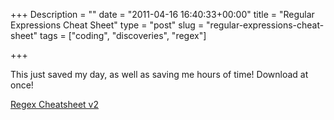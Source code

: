 +++
Description = ""
date = "2011-04-16 16:40:33+00:00"
title = "Regular Expressions Cheat Sheet"
type = "post"
slug = "regular-expressions-cheat-sheet"
tags = ["coding", "discoveries", "regex"]

+++

This just saved my day, as well as saving me hours of time! Download at once!

[Regex Cheatsheet v2](http://www.cheatography.com/davechild/cheat-sheets/regular-expressions/pdf/)
<!--more-->